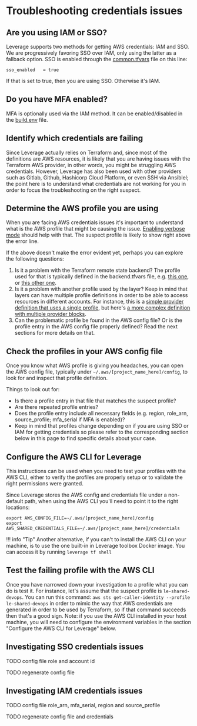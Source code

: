 # Troubleshooting credentials issues

## Are you using IAM or SSO?
Leverage supports two methods for getting AWS credentials: IAM and SSO. We are progressively favoring SSO over IAM, only using the latter as a fallback option.
SSO is enabled through the [common.tfvars](https://github.com/binbashar/le-tf-infra-aws/blob/master/config/common.tfvars.example) file on this line:
```
sso_enabled   = true
```
If that is set to true, then you are using SSO. Otherwise it's IAM.

## Do you have MFA enabled?
MFA is optionally used via the IAM method. It can be enabled/disabled in the [build.env](https://github.com/binbashar/le-tf-infra-aws/blob/master/build.env) file.

## Identify which credentials are failing
Since Leverage actually relies on Terraform and, since most of the definitions are AWS resources, it is likely that you are having issues with the Terraform AWS provider, in other words, you might be struggling AWS credentials. However, Leverage has also been used with other providers such as Gitlab, Github, Hashicorp Cloud Platform, or even SSH via Ansiblel; the point here is to understand what credentials are not working for you in order to focus the troubleshooting on the right suspect.

## Determine the AWS profile you are using
When you are facing AWS credentials issues it's important to understand what is the AWS profile that might be causing the issue. [Enabling verbose mode](../general/#gathering-more-information) should help with that. The suspect profile is likely to show right above the error line.

If the above doesn't make the error evident yet, perhaps you can explore the following questions:

1. Is it a problem with the Terraform remote state backend? The profile used for that is typically defined in the backend.tfvars file, e.g. [this one](https://github.com/binbashar/le-tf-infra-aws/blob/master/apps-devstg/config/backend.tfvars#L6), or [this other one](https://github.com/binbashar/le-tf-infra-aws/blob/master/shared/config/backend.tfvars).
2. Is it a problem with another profile used by the layer? Keep in mind that layers can have multiple profile definitions in order to be able to access resources in different accounts. For instance, this is a [simple provider definition that uses a single profile](https://github.com/binbashar/le-tf-infra-aws/blob/master/shared/us-east-1/security-base/config.tf#L4-L7), but here's [a more complex definition with multiple provider blocks](https://github.com/binbashar/le-tf-infra-aws/blob/master/shared/us-east-1/base-network/config.tf#L1-L43).
3. Can the problematic profile be found in the AWS config file? Or is the profile entry in the AWS config file properly defined? Read the next sections for more details on that.

## Check the profiles in your AWS config file
Once you know what AWS profile is giving you headaches, you can open the AWS config file, typically under `~/.aws/[project_name_here]/config`, to look for and inspect that profile definition.

Things to look out for:

- Is there a profile entry in that file that matches the suspect profile?
- Are there repeated profile entries?
- Does the profile entry include all necessary fields (e.g. region, role_arn, source_profile; mfa_serial if MFA is enabled)?
- Keep in mind that profiles change depending on if you are using SSO or IAM for getting credentials so please refer to the corresponding section below in this page to find specific details about your case.

## Configure the AWS CLI for Leverage
This instructions can be used when you need to test your profiles with the AWS CLI, either to verify the profiles are properly setup or to validate the right permissions were granted.

Since Leverage stores the AWS config and credentials file under a non-default path, when using the AWS CLI you'll need to point it to the right locations:
```
export AWS_CONFIG_FILE=~/.aws/[project_name_here]/config
export AWS_SHARED_CREDENTIALS_FILE=~/.aws/[project_name_here]/credentials
```

!!! info "Tip"
    Another alternative, if you can't to install the AWS CLI on your machine, is to use the one built-in in Leverage toolbox Docker image. You can access it by running `leverage tf shell`

## Test the failing profile with the AWS CLI
Once you have narrowed down your investigation to a profile what you can do is test it.
For instance, let's assume that the suspect profile is `le-shared-devops`. You can run this command: `aws sts get-caller-identity --profile le-shared-devops` in order to mimic the way that AWS credentials are generated in order to be used by Terraform, so if that command succeeds then that's a good sign.
Note: if you use the AWS CLI installed in your host machine, you will need to configure the environment variables in the section "Configure the AWS CLI for Leverage" below.

## Investigating SSO credentials issues
TODO config file role and account id

TODO regenerate config file

## Investigating IAM credentials issues
TODO config file role_arn, mfa_serial, region and source_profile

TODO regenerate config file and credentials
